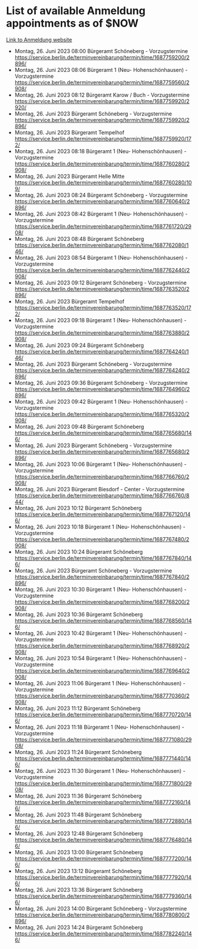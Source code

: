# List of available Anmeldung appointments as of $NOW
[Link to Anmeldung website](https://service.berlin.de/terminvereinbarung/termin/tag.php?termin=1&anliegen[]=120686&dienstleisterlist=122210,122217,327316,122219,327312,122227,327314,122231,327346,122243,327348,122254,122252,329742,122260,329745,122262,329748,122271,327278,122273,327274,122277,327276,330436,122280,327294,122282,327290,122284,327292,122291,327270,122285,327266,122286,327264,122296,327268,150230,329760,122297,327286,122294,327284,122312,329763,122314,329775,122304,327330,122311,327334,122309,327332,317869,122281,327352,122279,329772,122283,122276,327324,122274,327326,122267,329766,122246,327318,122251,327320,122257,327322,122208,327298,122226,327300&herkunft=http%3A%2F%2Fservice.berlin.de%2Fdienstleistung%2F120686%2F)
- Montag, 26. Juni 2023 08:00 Bürgeramt Schöneberg - Vorzugstermine https://service.berlin.de/terminvereinbarung/termin/time/1687759200/2896/
- Montag, 26. Juni 2023 08:06 Bürgeramt 1 (Neu- Hohenschönhausen) - Vorzugstermine https://service.berlin.de/terminvereinbarung/termin/time/1687759560/2908/
- Montag, 26. Juni 2023 08:12 Bürgeramt Karow / Buch - Vorzugstermine https://service.berlin.de/terminvereinbarung/termin/time/1687759920/2920/
- Montag, 26. Juni 2023  Bürgeramt Schöneberg - Vorzugstermine https://service.berlin.de/terminvereinbarung/termin/time/1687759920/2896/
- Montag, 26. Juni 2023  Bürgeramt Tempelhof https://service.berlin.de/terminvereinbarung/termin/time/1687759920/172/
- Montag, 26. Juni 2023 08:18 Bürgeramt 1 (Neu- Hohenschönhausen) - Vorzugstermine https://service.berlin.de/terminvereinbarung/termin/time/1687760280/2908/
- Montag, 26. Juni 2023  Bürgeramt Helle Mitte https://service.berlin.de/terminvereinbarung/termin/time/1687760280/109/
- Montag, 26. Juni 2023 08:24 Bürgeramt Schöneberg - Vorzugstermine https://service.berlin.de/terminvereinbarung/termin/time/1687760640/2896/
- Montag, 26. Juni 2023 08:42 Bürgeramt 1 (Neu- Hohenschönhausen) - Vorzugstermine https://service.berlin.de/terminvereinbarung/termin/time/1687761720/2908/
- Montag, 26. Juni 2023 08:48 Bürgeramt Schöneberg https://service.berlin.de/terminvereinbarung/termin/time/1687762080/146/
- Montag, 26. Juni 2023 08:54 Bürgeramt 1 (Neu- Hohenschönhausen) - Vorzugstermine https://service.berlin.de/terminvereinbarung/termin/time/1687762440/2908/
- Montag, 26. Juni 2023 09:12 Bürgeramt Schöneberg - Vorzugstermine https://service.berlin.de/terminvereinbarung/termin/time/1687763520/2896/
- Montag, 26. Juni 2023  Bürgeramt Tempelhof https://service.berlin.de/terminvereinbarung/termin/time/1687763520/172/
- Montag, 26. Juni 2023 09:18 Bürgeramt 1 (Neu- Hohenschönhausen) - Vorzugstermine https://service.berlin.de/terminvereinbarung/termin/time/1687763880/2908/
- Montag, 26. Juni 2023 09:24 Bürgeramt Schöneberg https://service.berlin.de/terminvereinbarung/termin/time/1687764240/146/
- Montag, 26. Juni 2023  Bürgeramt Schöneberg - Vorzugstermine https://service.berlin.de/terminvereinbarung/termin/time/1687764240/2896/
- Montag, 26. Juni 2023 09:36 Bürgeramt Schöneberg - Vorzugstermine https://service.berlin.de/terminvereinbarung/termin/time/1687764960/2896/
- Montag, 26. Juni 2023 09:42 Bürgeramt 1 (Neu- Hohenschönhausen) - Vorzugstermine https://service.berlin.de/terminvereinbarung/termin/time/1687765320/2908/
- Montag, 26. Juni 2023 09:48 Bürgeramt Schöneberg https://service.berlin.de/terminvereinbarung/termin/time/1687765680/146/
- Montag, 26. Juni 2023  Bürgeramt Schöneberg - Vorzugstermine https://service.berlin.de/terminvereinbarung/termin/time/1687765680/2896/
- Montag, 26. Juni 2023 10:06 Bürgeramt 1 (Neu- Hohenschönhausen) - Vorzugstermine https://service.berlin.de/terminvereinbarung/termin/time/1687766760/2908/
- Montag, 26. Juni 2023  Bürgeramt Biesdorf - Center - Vorzugstermine https://service.berlin.de/terminvereinbarung/termin/time/1687766760/844/
- Montag, 26. Juni 2023 10:12 Bürgeramt Schöneberg https://service.berlin.de/terminvereinbarung/termin/time/1687767120/146/
- Montag, 26. Juni 2023 10:18 Bürgeramt 1 (Neu- Hohenschönhausen) - Vorzugstermine https://service.berlin.de/terminvereinbarung/termin/time/1687767480/2908/
- Montag, 26. Juni 2023 10:24 Bürgeramt Schöneberg https://service.berlin.de/terminvereinbarung/termin/time/1687767840/146/
- Montag, 26. Juni 2023  Bürgeramt Schöneberg - Vorzugstermine https://service.berlin.de/terminvereinbarung/termin/time/1687767840/2896/
- Montag, 26. Juni 2023 10:30 Bürgeramt 1 (Neu- Hohenschönhausen) - Vorzugstermine https://service.berlin.de/terminvereinbarung/termin/time/1687768200/2908/
- Montag, 26. Juni 2023 10:36 Bürgeramt Schöneberg https://service.berlin.de/terminvereinbarung/termin/time/1687768560/146/
- Montag, 26. Juni 2023 10:42 Bürgeramt 1 (Neu- Hohenschönhausen) - Vorzugstermine https://service.berlin.de/terminvereinbarung/termin/time/1687768920/2908/
- Montag, 26. Juni 2023 10:54 Bürgeramt 1 (Neu- Hohenschönhausen) - Vorzugstermine https://service.berlin.de/terminvereinbarung/termin/time/1687769640/2908/
- Montag, 26. Juni 2023 11:06 Bürgeramt 1 (Neu- Hohenschönhausen) - Vorzugstermine https://service.berlin.de/terminvereinbarung/termin/time/1687770360/2908/
- Montag, 26. Juni 2023 11:12 Bürgeramt Schöneberg https://service.berlin.de/terminvereinbarung/termin/time/1687770720/146/
- Montag, 26. Juni 2023 11:18 Bürgeramt 1 (Neu- Hohenschönhausen) - Vorzugstermine https://service.berlin.de/terminvereinbarung/termin/time/1687771080/2908/
- Montag, 26. Juni 2023 11:24 Bürgeramt Schöneberg https://service.berlin.de/terminvereinbarung/termin/time/1687771440/146/
- Montag, 26. Juni 2023 11:30 Bürgeramt 1 (Neu- Hohenschönhausen) - Vorzugstermine https://service.berlin.de/terminvereinbarung/termin/time/1687771800/2908/
- Montag, 26. Juni 2023 11:36 Bürgeramt Schöneberg https://service.berlin.de/terminvereinbarung/termin/time/1687772160/146/
- Montag, 26. Juni 2023 11:48 Bürgeramt Schöneberg https://service.berlin.de/terminvereinbarung/termin/time/1687772880/146/
- Montag, 26. Juni 2023 12:48 Bürgeramt Schöneberg https://service.berlin.de/terminvereinbarung/termin/time/1687776480/146/
- Montag, 26. Juni 2023 13:00 Bürgeramt Schöneberg https://service.berlin.de/terminvereinbarung/termin/time/1687777200/146/
- Montag, 26. Juni 2023 13:12 Bürgeramt Schöneberg https://service.berlin.de/terminvereinbarung/termin/time/1687777920/146/
- Montag, 26. Juni 2023 13:36 Bürgeramt Schöneberg https://service.berlin.de/terminvereinbarung/termin/time/1687779360/146/
- Montag, 26. Juni 2023 14:00 Bürgeramt Schöneberg - Vorzugstermine https://service.berlin.de/terminvereinbarung/termin/time/1687780800/2896/
- Montag, 26. Juni 2023 14:24 Bürgeramt Schöneberg https://service.berlin.de/terminvereinbarung/termin/time/1687782240/146/
